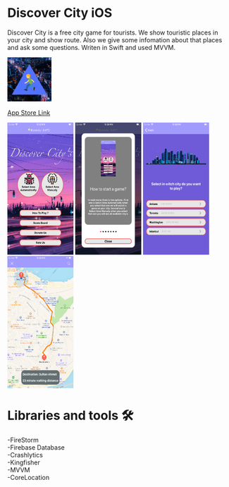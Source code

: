 # Discover City iOS

Discover City is a free city game for tourists. We show touristic places in your city and show route. Also we give some infomation about that places and ask some questions. Writen in Swift and used MVVM.

<img src ="/Discover City's/Assets.xcassets/AppIcon.appiconset/1024.png" width = "100" height = "100">

[App Store Link](https://apps.apple.com/us/app/discover-city/id1497328732?ls=1)

<img src ="/Discover City's/ScreenShots/1.png" width = "150" height = "300"> <img src ="/Discover City's/ScreenShots/2.png" width = "150" height = "300"> <img src ="/Discover City's/ScreenShots/3.png" width = "150" height = "300"> <img src ="/Discover City's/ScreenShots/4.png" width = "150" height = "300">

# Libraries and tools 🛠

-FireStorm\
-Firebase Database\
-Crashlytics\
-Kingfisher\
-MVVM\
-CoreLocation




